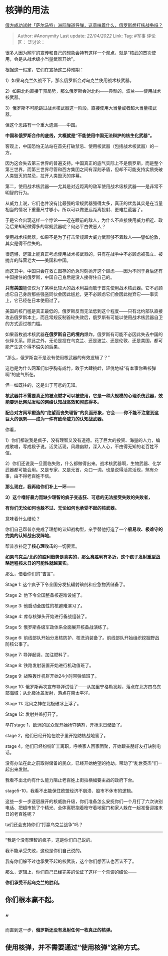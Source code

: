 # 核弹的用法
[俄方成功试射「萨尔马特」洲际弹道导弹，这意味着什么，俄罗斯想打核战争吗？](https://www.zhihu.com/question/529155892/answer/2451388518)

> Author: #Anonymity
> Last update: *22/04/2022*
> Link:
> Tag: #军事
> 评论区：
> 泛讨论：

很多人因为网军的宣传和自己的想象会持有这样一个观点，就是“核武的首次使用，会是从战术级小当量武器开始”。

根据这一假定，它们在宣扬这三种预期：

1）如果乌克兰久战不下，那么俄罗斯会对乌克兰使用战术核武器。

2）如果北约直接干预局势，那么俄罗斯会对北约——典型的，波兰——使用战术核武器。

3）俄罗斯不可能跳过战术核武器这一阶段，直接使用大当量或者超大当量核武器。

但这个思路有一个重大遗漏——中国。

**中国和俄罗斯合作的底线，大概就是“不能使用中国无法辩护的核生化武器”。**

客观上，中国恐怕无法站在首先打破禁忌、使用核武器（包括战术核武器）的一方。

因为这会失去第三世界的普遍支持。中国真正的底气实际上不是俄罗斯，而是整个第三世界，而第三世界尽管和西方集团之间有深刻矛盾，但却不可能支持实质突破人类毁灭的禁忌，拉开人类毁灭的序幕。

第二，使用战术核武器——尤其是对近距离的敌军使用战术级核武器——是非常不明智的行为。

从威力上说，它们也并没有比最强的常规武器强得太多，真正的优势其实是在当量相当的情况下重量尺寸够小，所以可以做更远距离投射、更难拦截罢了。

于是它会出现这样一个悖论——近在眼前的敌人，为什么不直接使用威力相近、政治后果却轻微得多的常规武器呢？何必平白做恶人？

使用战术核武器，如果不是为了打击常规超大威力武器够不着敌人——譬如伦敦，其实是得不偿失的。

很遗憾，逻辑上能真正考虑使用战术核武器的，只有在战争中不必顾虑被孤立、被抛弃的阵营老大——美国和中国。

而这其中，中国只会在救亡图存的危急时刻抛开这个顾虑——因为不同于身后还有中国接住的俄罗斯，中国自己身后是没人接得住自己的。

**只有美国**能仅仅为了某种比较大的战术利益而敢于首先使用战术核武器。它不必顾虑它自己身后那些强盗同伙会因此尴尬，更不必顾虑它们会因此抛弃它——事实上，它已经在日本使用过了。

美国的核门槛是真正最低的，俄罗斯反而无法低到这个程度——只有北约部队直接攻击俄罗斯本土，而且常规反制首轮失效后，俄罗斯有可能以使用战术核武器自卫的方式迈过核门槛。

如果首枚战术核武器**在俄罗斯自己的境内**爆炸，俄罗斯有可能不必因此失去中国的伙伴关系。除此之外，无论是投在乌克兰、还是波兰、还是伦敦、还是美国，都可能产生这个得不偿失的后果。

“那么，俄罗斯岂不是没有使用核武器的有效逻辑了？”

这也是为什么网军们似乎胸有成竹，敢于大肆挑衅，轻佻地喊“有本事你丢核弹啊”的底气所在。

但一如既往的，这是出于可悲的无知。

**核武器并不需要真正的被点燃才可以被使用，它是一种大规模的心理杀伤武器，效能要远比网站发帖的网络认知战高效和彻底得多。**

**配合对方网军塑造的“绝望而丧失理智”的负面形象，它会——你不能不注意到这巨大的讽刺——成为一件有致命威力的认知战武器。**

你看，

1）你们都说我是疯子，没有理智又没有道德。花了巨大的投资、海量的人力，编成歌唱，写成段子说。活灵活现，风趣幽默，深入人心，不由得无知的老百姓不信。

2）你们还说我一旦面临失败，什么都做得出来。战术核武器啊，生物武器、化学武器都可能会用。又是专家、又是元首，众口一词。也是说得活灵活现，煞有介事，由不得老百姓不信。

**那么现在，我再给你们补上一环——**

**3）这个嗜好暴力而缺少理智的疯子变态狂、可悲的无法接受失败的失败者，**

**有你们无论如何也躲不过、无论如何也承受不起的核武器。**

意味着什么结论？

你们自己帮普京完成了理想的认知战构型，亲手替他打造了一个**极易攻、极难守的完美的认知战出发阵地**。

帮普京补足了**核心理攻击**的一切要素。

**如果乌克兰/北约的胜利趋势是真实的，那么离胜利有多近，这个疯子发射重型战略远程核末日的可能性就越真实。**

那么，借着你们的“吉言”，

Stage 1: 这个疯子下令全国分发抗辐射碘剂和应急物资储备了。

Stage 2: 他下令全国整备核避难设施了。

Stage 3: 他启动全国性的核避难演习了。

Stage 4: 库存核弹头开始进行备战组装了。

Stage 5: 俄罗斯各级军政体系全面展开核备战演练了。

Stage 6: 前线部队开始分发核防护、核洗消装备了。前线部队开始组织挖掘野战防核公事了。

Stage 7: 导弹起竖，加注燃料了，

Stage 8: 铁路发射装置开始进行机动值班了。

Stage 9: 战略轰炸机群开始24小时带弹值班了。

Stage 10: 俄罗斯再次宣布导弹试验了——从加里宁格勒发射，落点在北方四岛东部海域；从北极冰盖发射，落点在南太平洋。

Stage 11: 北风之神在北极破冰上浮了。

Stage 12: 发射井盖打开了。

早在stage 1，欧洲的民众就开始抢夺碘剂，开抢末日储备了。

stage 2，他们已经开始在院子里开挖防核战地窖了。

stage 4，他们已经纷纷旷工离职，呼唤家人回家团聚，开始跟亲朋好友打诀别电话。

没有办法在此之前取得储备的民众，已经开始绝望的抢劫。带动了“乱世英杰”们一起出来发财。

我看不出北约有什么能力阻止老百姓上街拉横幅要主战的政府下台。

stage5-10，我看不出能保住欧盟经济不崩溃、股市不休市的逻辑。

这些一步一步逐层展开的核威胁升级，你们准备怎么安抚你们一个月打了六次诀别电话、把超市抢了个精光、全体离职抱着枪守着地窖门和家人躲在一起准备迎接末日的老百姓呢？

ta们还会支持你们“打赢乌克兰战争”吗？

---

“我是个没有理智的疯子，这是你们自己说的。

我不能承受失败，这也是你们自己说的。

我有你们躲不过也承受不起的核武装，这个你们想否认也否认不了。

那么，逻辑上，你们自己已经完美的论证了这样一个荒谬的结论——

**你们承受不起乌克兰的胜利。**

## **你们根本赢不起。**

## **”**

而直到这一步，**俄罗斯还没有发射任何一枚真正的核弹。**

## **使用核弹，并不需要通过“使用核弹”这种方式。**
